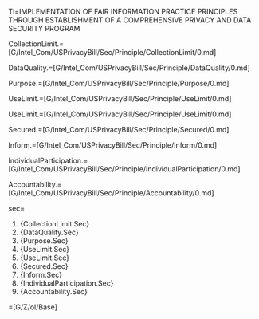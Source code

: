 Ti=IMPLEMENTATION OF FAIR INFORMATION PRACTICE PRINCIPLES THROUGH ESTABLISHMENT OF A COMPREHENSIVE PRIVACY AND DATA SECURITY PROGRAM

CollectionLimit.=[G/Intel_Com/USPrivacyBill/Sec/Principle/CollectionLimit/0.md]

DataQuality.=[G/Intel_Com/USPrivacyBill/Sec/Principle/DataQuality/0.md]

Purpose.=[G/Intel_Com/USPrivacyBill/Sec/Principle/Purpose/0.md]

UseLimit.=[G/Intel_Com/USPrivacyBill/Sec/Principle/UseLimit/0.md]

UseLimit.=[G/Intel_Com/USPrivacyBill/Sec/Principle/UseLimit/0.md]

Secured.=[G/Intel_Com/USPrivacyBill/Sec/Principle/Secured/0.md]

Inform.=[G/Intel_Com/USPrivacyBill/Sec/Principle/Inform/0.md]

IndividualParticipation.=[G/Intel_Com/USPrivacyBill/Sec/Principle/IndividualParticipation/0.md]

Accountability.=[G/Intel_Com/USPrivacyBill/Sec/Principle/Accountability/0.md]

sec=<ol><li>{CollectionLimit.Sec}<li>{DataQuality.Sec}<li>{Purpose.Sec}<li>{UseLimit.Sec}<li>{UseLimit.Sec}<li>{Secured.Sec}<li>{Inform.Sec}<li>{IndividualParticipation.Sec}<li>{Accountability.Sec}</ol>

=[G/Z/ol/Base]
